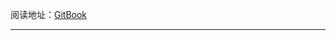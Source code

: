 阅读地址：[GitBook](https://cool8jay.gitbook.io/Theory-of-Fun-for-Game-Design)

<hr>

<!--

源文件地址：[GitHub](https://cool8jay.gitbook.io/theory-of-fun-for-game-design)

<hr>

如果你在阅读时发现任何问题，请在[这里](https://github.com/cool8jay/Andrew-Rollings-and-Ernest-Adams-on-Game-Design/issues)提出，我会立即修正，感激不尽。

-->